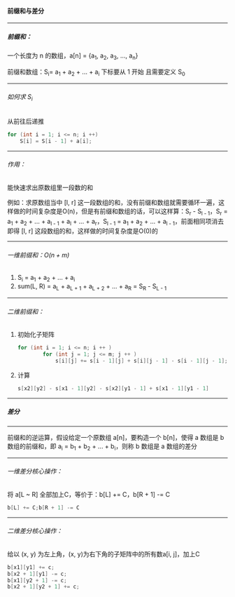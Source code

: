 #### 前缀和与差分

---------------

##### 前缀和：

一个长度为 n 的数组，a[n] = {a<sub>1</sub>, a<sub>2</sub>, a<sub>3</sub>, ..., a<sub>n</sub>}

前缀和数组：S<sub>i</sub>= a<sub>1</sub> + a<sub>2</sub> + ... + a<sub>i</sub>   下标要从 1 开始   且需要定义 S<sub>0</sub>

----------------------

###### 如何求 S<sub>i</sub>

从前往后递推

```c++
for (int i = 1; i <= n; i ++)
    S[i] = S[i - 1] + a[i];
```

--------------

###### 作用：

能快速求出原数组里一段数的和

例如：求原数组当中 [l, r] 这一段数组的和，没有前缀和数组就需要循环一遍，这样做的时间复杂度是O(n)，但是有前缀和数组的话，可以这样算：S<sub>r</sub>  - S<sub>l - 1</sub>，S<sub>r</sub> = a<sub>1</sub> + a<sub>2</sub> + ... + a<sub>l - 1</sub> + a<sub>l</sub> + ... + a<sub>r</sub>，S<sub>l - 1</sub> = a<sub>1</sub> + a<sub>2</sub> + ... + a<sub>l - 1</sub>，前面相同项消去即得 [l, r] 这段数组的和，这样做的时间复杂度是O(0)的

-------------------

###### 一维前缀和：$O(n + m)$

1. S<sub>i</sub> = a<sub>1</sub> + a<sub>2</sub> + ... + a<sub>i</sub>
2. sum(L, R) = a<sub>L</sub> + a<sub>L + 1</sub> + a<sub>L + 2</sub> + ... + a<sub>R</sub> = S<sub>R</sub> - S<sub>L - 1</sub>

------------------

###### 二维前缀和：

1. 初始化子矩阵

   ```c++
   for (int i = 1; i <= n; i ++ )
           for (int j = 1; j <= m; j ++ )
               s[i][j] += s[i - 1][j] + s[i][j - 1] - s[i - 1][j - 1];
   ```

2. 计算

   ```c++
   s[x2][y2] - s[x1 - 1][y2] - s[x2][y1 - 1] + s[x1 - 1][y1 - 1]
   ```

----------------------------

##### 差分

---------------------

前缀和的逆运算，假设给定一个原数组 a[n]，要构造一个 b[n]，使得 a 数组是 b 数组的前缀和，即 a<sub>i</sub> = b<sub>1</sub> + b<sub>2</sub> + ... + b<sub>i</sub>，则称 b 数组是 a 数组的差分

------------------------

###### 一维差分核心操作：

将 a[L ~ R] 全部加上C，等价于：b[L] += C，b[R + 1] -= C

```c++
b[L] += C;b[R + 1] -= C
```

---------------

###### 二维差分核心操作：

给以 (x, y) 为左上角，(x, y)为右下角的子矩阵中的所有数a[i, j]，加上C

```c++
b[x1][y1] += c;
b[x2 + 1][y1] -= c;
b[x1][y2 + 1] -= c;
b[x2 + 1][y2 + 1] += c;
```



